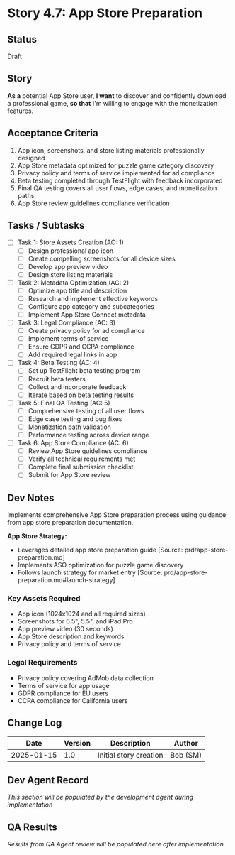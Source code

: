 # Story 4.7: App Store Preparation

## Status
Draft

## Story
**As a** potential App Store user,
**I want** to discover and confidently download a professional game,
**so that** I'm willing to engage with the monetization features.

## Acceptance Criteria
1. App icon, screenshots, and store listing materials professionally designed
2. App Store metadata optimized for puzzle game category discovery
3. Privacy policy and terms of service implemented for ad compliance
4. Beta testing completed through TestFlight with feedback incorporated
5. Final QA testing covers all user flows, edge cases, and monetization paths
6. App Store review guidelines compliance verification

## Tasks / Subtasks
- [ ] Task 1: Store Assets Creation (AC: 1)
  - [ ] Design professional app icon
  - [ ] Create compelling screenshots for all device sizes
  - [ ] Develop app preview video
  - [ ] Design store listing materials
- [ ] Task 2: Metadata Optimization (AC: 2)
  - [ ] Optimize app title and description
  - [ ] Research and implement effective keywords
  - [ ] Configure app category and subcategories
  - [ ] Implement App Store Connect metadata
- [ ] Task 3: Legal Compliance (AC: 3)
  - [ ] Create privacy policy for ad compliance
  - [ ] Implement terms of service
  - [ ] Ensure GDPR and CCPA compliance
  - [ ] Add required legal links in app
- [ ] Task 4: Beta Testing (AC: 4)
  - [ ] Set up TestFlight beta testing program
  - [ ] Recruit beta testers
  - [ ] Collect and incorporate feedback
  - [ ] Iterate based on beta testing results
- [ ] Task 5: Final QA Testing (AC: 5)
  - [ ] Comprehensive testing of all user flows
  - [ ] Edge case testing and bug fixes
  - [ ] Monetization path validation
  - [ ] Performance testing across device range
- [ ] Task 6: App Store Compliance (AC: 6)
  - [ ] Review App Store guidelines compliance
  - [ ] Verify all technical requirements met
  - [ ] Complete final submission checklist
  - [ ] Submit for App Store review

## Dev Notes
Implements comprehensive App Store preparation process using guidance from app store preparation documentation.

**App Store Strategy:**
- Leverages detailed app store preparation guide [Source: prd/app-store-preparation.md]
- Implements ASO optimization for puzzle game discovery
- Follows launch strategy for market entry [Source: prd/app-store-preparation.md#launch-strategy]

### Key Assets Required
- App icon (1024x1024 and all required sizes)
- Screenshots for 6.5", 5.5", and iPad Pro
- App preview video (30 seconds)
- App Store description and keywords
- Privacy policy and terms of service

### Legal Requirements
- Privacy policy covering AdMob data collection
- Terms of service for app usage
- GDPR compliance for EU users
- CCPA compliance for California users

## Change Log
| Date | Version | Description | Author |
|------|---------|-------------|---------|
| 2025-01-15 | 1.0 | Initial story creation | Bob (SM) |

## Dev Agent Record
*This section will be populated by the development agent during implementation*

## QA Results
*Results from QA Agent review will be populated here after implementation*